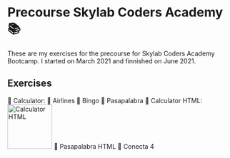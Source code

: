 # Precourse Skylab Coders Academy 📚

These are my exercises for the precourse for Skylab Coders Academy Bootcamp. I started on March 2021 and finnished on June 2021.

## Exercises

🔸 Calculator: 
🔸 Airlines
🔸 Bingo
🔸 Pasapalabra
🔸 Calculator HTML:
<img src="https://i.ibb.co/4ZqMrjp/calculatorhtml.gif" alt="Calculator HTML" style="height: 100px;"/>
🔸 Pasapalabra HTML
🔸 Conecta 4
